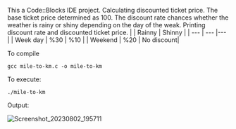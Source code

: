 This a Code::Blocks IDE project. Calculating discounted ticket price. The base ticket price determined as 100. The discount rate chances whether the weather is rainy or shiny depending on the day of the weak.
Printing discount rate and discounted ticket price.
| | Rainny | Shinny |
| --- | --- |--- |
| Week day | %30 | %10 |
| Weekend | %20 | No discount|

To compile
```
gcc mile-to-km.c -o mile-to-km
```
To execute:
```
./mile-to-km
```
Output:

![Screenshot_20230802_195711](https://github.com/anilv8/c-projects/assets/81171588/62145c37-a67d-4741-a5cb-533f5675ab75)

